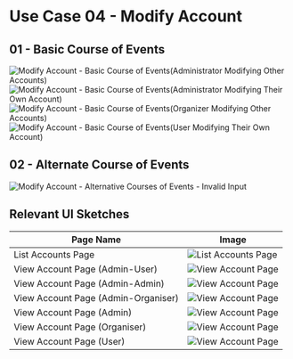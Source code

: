 # Use Case 04 - Modify Account

## 01 - Basic Course of Events

![Modify Account - Basic Course of Events(Administrator Modifying Other Accounts)](02-analysis/usecases/images/04-use-case-ModifyAccount-basic1.png)
![Modify Account - Basic Course of Events(Administrator Modifying Their Own Account)](02-analysis/usecases/images/04-use-case-ModifyAccount-basic2.png)
![Modify Account - Basic Course of Events(Organizer Modifying Other Accounts)](02-analysis/usecases/images/04-use-case-ModifyAccount-basic3.png)
![Modify Account - Basic Course of Events(User Modifying Their Own Account)](02-analysis/usecases/images/04-use-case-ModifyAccount-basic4.png)

## 02 - Alternate Course of Events

![Modify Account - Alternative Courses of Events - Invalid Input](02-analysis/usecases/images/04-use-case-ModifyAccount-alternate1.png)

## Relevant UI Sketches
| Page Name                           | Image                                                               |
|-------------------------------------|---------------------------------------------------------------------|
| List Accounts Page                  | ![List Accounts Page](/01-requirements/UI/04-list-accounts.png)                      |
| View Account Page (Admin-User)      | ![View Account Page](/01-requirements/UI/06-view&modify-account-admin-user.png)      |
| View Account Page (Admin-Admin)     | ![View Account Page](/01-requirements/UI/12-view&modify-account-admin-admin.png)     |
| View Account Page (Admin-Organiser) | ![View Account Page](/01-requirements/UI/15-view&modify-account-admin-organiser.png) |
| View Account Page (Admin)           | ![View Account Page](/01-requirements/UI/16-profile-admin.png)                       |
| View Account Page (Organiser)       | ![View Account Page](/01-requirements/UI/21-profile-organiser.png)                   |
| View Account Page (User)            | ![View Account Page](/01-requirements/UI/08-profile-user.png)      |
